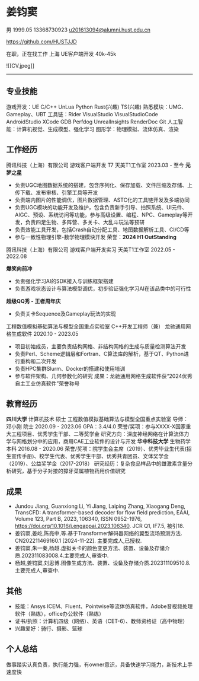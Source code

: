 # 姜钧窦
男 1999.05
13368730923 u201613094@alumni.hust.edu.cn

https://github.com/HUSTJJD

在职，正在找工作 上海 UE客户端开发 40k-45k

![[CV.jpeg]]

---

## 专业技能
游戏开发：UE C/C++ UnLua Python Rust(兴趣) TS(兴趣)
熟悉模块：UMG、Gameplay、UBT
工具链：Rider VisualStudio VisualStudioCode AndroidStudio XCode GDB Perfdog UnrealInsights RenderDoc Git
人工智能：计算机视觉、生成模型、强化学习
图形学：物理模拟、流体仿真、渲染
## 工作经历
腾讯科技（上海）有限公司  游戏客户端开发 T7 天美T1工作室 2023.03 - 至今
**元梦之星**
- 负责UGC地图数据系统的搭建，包含序列化、保存加载、文件压缩及存储、上传下载、发布审核、引擎工具等开发
- 负责端内图片的性能调优，图片数据管理、ASTC化的工具链开发及多端协同
- 负责UGC模块的功能开发及维护，包含负责新手引导、拍照系统、UI元件、AIGC、预设、系统访问等功能，参与高级设置、编程、NPC、Gameplay等开发，负责四足生物、多阵营、多关卡、大乱斗玩法等预研
- 负责效能工具开发，包括Crash自动分配工具、地图数据解析工具、CI/CD等
- 参与一致性物理引擎-数学物理模块开发
荣誉：**2024 H1 OutStanding**

腾讯科技（上海）有限公司  游戏客户端开发实习 天美T1工作室
2022.05 - 2022.08

**爆笑向前冲**
- 负责强化学习AI的SDK接入与训练框架搭建
- 负责游戏状态设计与算法模型调优，初步验证强化学习AI在该品类中的可行性

**超级QQ秀 - 王者周年庆**
- 负责关卡Sequence及Gameplay玩法的实现

工程数值模拟基础算法与模型全国重点实验室  C++开发工程师（兼） 龙驰通用网格生成软件
2020.10 - 2023.05
- 项目初始成员，主要负责结构网格、非结构网格的生成与质量检测算法开发
- 负责Perl、Scheme逻辑层和Fortran、C算法库的解析，基于QT、Python进行重构和二次开发
- 负责HPC集群Slurm、Docker的搭建和使用培训
- 参与软件架构、几何参数化的研究
成果：龙驰通用网格生成软件获“2024优秀自主工业仿真软件”荣誉称号
## 教育经历

<style>
.left {
  float: left;
}

.right {
  float: right;
}
</style>


**四川大学** 计算机技术 硕士 工程数值模拟基础算法与模型全国重点实验室 导师：邓小刚 院士
2020.09 - 2023.06
GPA：3.4/4.0
荣誉/奖项：参与XXXX-X国家重大工程项目、优秀学生干部、二等奖学金
研究方向：深度神经网络在计算流体力学与网格划分中的应用，商用CAE工业软件的设计与开发
**华中科技大学** 生物药学 本科
2016.08 - 2020.06
荣誉/奖项：院学生会主席（2019）、优秀毕业生代表(招生宣传手册)、校学生代表、优秀学生干部、优秀共青团员、文体奖学金（2019）、公益奖学金（2017-2018）
研究经历：复杂食品样品中的雌激素含量分析研究，基于分子对接的獐牙菜属植物药用价值研究
## 成果
- Jundou Jiang, Guanxiong Li, Yi Jiang, Laiping Zhang, Xiaogang Deng, TransCFD: A transformer-based decoder for flow field prediction, EAAI, Volume 123, Part B, 2023, 106340, ISSN 0952-1976, https://doi.org/10.1016/j.engappai.2023.106340. JCR Q1, IF7.5, 被引18.
- 姜钧窦,姜屹,陈亮中,等.基于Transformer解码器网络的翼型流场预测方法. CN202211469160.1 [2024-11-22]. 主要完成人,已授权.
- 姜钧窦,朱一秦,杨越.虚拟关卡的颜色变更方法、装置、设备及存储介质.202311083008.4.主要完成人,审查中.
- 杨越,姜钧窦,刘思博.图像生成方法、装置、设备及存储介质.202311109510.8.主要完成人,审查中.
## 其他
- 技能：Ansys ICEM、Fluent、Pointwise等流体仿真软件，Adobe音视频处理软件（熟练），office办公软件（熟练）
- 证书/执照：计算机四级（网络）、英语（CET-6）、教师资格证（高中物理）
- 兴趣爱好：骑行、摄影、篮球
## 个人总结
做事踏实认真负责，执行能力强，有owner意识，具备快速学习能力，新技术上手速度快